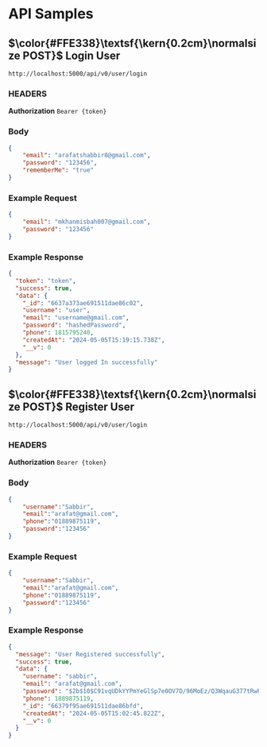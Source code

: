 # API Samples

## $\color{#FFE338}\textsf{\kern{0.2cm}\normalsize POST}$ **Login User**
```
http://localhost:5000/api/v0/user/login
```
### HEADERS
**Authorization**
`Bearer {token}`
### Body
```json
{
    "email": "arafatshabbir8@gmail.com",
    "password": "123456",
    "rememberMe": "true"
}
```
### Example Request
```json
{
    "email": "mkhanmisbah007@gmail.com",
    "password": "123456"
}
```
### Example Response
```json
{
  "token": "token",
  "success": true,
  "data": {
    "_id": "6637a373ae691511dae86c02",
    "username": "user",
    "email": "username@gmail.com",
    "password": "hashedPassword",
    "phone": 1815795240,
    "createdAt": "2024-05-05T15:19:15.738Z",
    "__v": 0
  },
  "message": "User logged In successfully"
}
```

## $\color{#FFE338}\textsf{\kern{0.2cm}\normalsize POST}$ **Register User**
```
http://localhost:5000/api/v0/user/login
```
### HEADERS
**Authorization**
`Bearer {token}`
### Body
```json
{
    "username":"Sabbir",
    "email":"arafat@gmail.com",
    "phone":"01889875119",
    "password":"123456"
}
```
### Example Request
```json
{
    "username":"Sabbir",
    "email":"arafat@gmail.com",
    "phone":"01889875119",
    "password":"123456"
}
```
### Example Response
```json
{
  "message": "User Registered successfully",
  "success": true,
  "data": {
    "username": "sabbir",
    "email": "arafat@gmail.com",
    "password": "$2b$10$C91vqUDkYYPmYeGlSp7e0OV7D/96MoEz/Q3WqauG377tRwPeB7wuC",
    "phone": 1889875119,
    "_id": "66379f95ae691511dae86bfd",
    "createdAt": "2024-05-05T15:02:45.822Z",
    "__v": 0
  }
}
```

